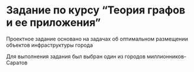 # Задание по курсу “Теория графов и ее приложения” 
Проектное задание основано на задачах об оптимальном размещении объектов
инфраструктуры города

Для выполнения задания был выбран один из городов миллионников-Саратов
